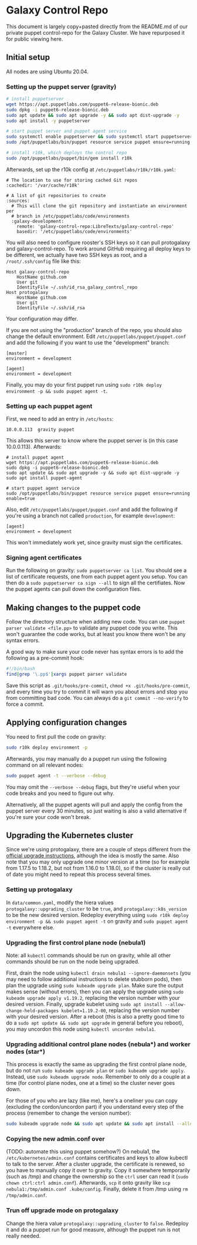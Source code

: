 # Galaxy Control Repo

This document is largely copy+pasted directly from the README.md of our private puppet control-repo for the Galaxy Cluster. We have repurposed it for public viewing here.

## Initial setup

All nodes are using Ubuntu 20.04.

### Setting up the puppet server (gravity)

```sh
# install puppetserver
wget https://apt.puppetlabs.com/puppet6-release-bionic.deb
sudo dpkg -i puppet6-release-bionic.deb
sudo apt update && sudo apt upgrade -y && sudo apt dist-upgrade -y
sudo apt install -y puppetserver

# start puppet server and puppet agent service
sudo systemctl enable puppetserver && sudo systemctl start puppetserver
sudo /opt/puppetlabs/bin/puppet resource service puppet ensure=running enable=true

# install r10k, which deploys the control repo
sudo /opt/puppetlabs/puppet/bin/gem install r10k
```

Afterwards, set up the r10k config at `/etc/puppetlabs/r10k/r10k.yaml`:
```
# The location to use for storing cached Git repos
:cachedir: '/var/cache/r10k'

# A list of git repositories to create
:sources:
  # This will clone the git repository and instantiate an environment per
  # branch in /etc/puppetlabs/code/environments
  :galaxy-development:
    remote: 'galaxy-control-repo:LibreTexts/galaxy-control-repo'
    basedir: '/etc/puppetlabs/code/environments'
```

You will also need to configure rooster's SSH keys so it can pull protogalaxy and galaxy-control-repo. To work around GitHub requiring all deploy keys to be different, we actually have two SSH keys as root, and a `/root/.ssh/config` file like this:
```
Host galaxy-control-repo
    HostName github.com
    User git
    IdentityFile ~/.ssh/id_rsa_galaxy_control_repo
Host protogalaxy
    HostName github.com
    User git
    IdentityFile ~/.ssh/id_rsa
```
Your configuration may differ.

If you are not using the "production" branch of the repo, you should also change the default environment. Edit `/etc/puppetlabs/puppet/puppet.conf` and add the following if you want to use the "development" branch:

```
[master]
environment = development

[agent]
environment = development
```

Finally, you may do your first puppet run using `sudo r10k deploy environment -p && sudo puppet agent -t`.

### Setting up each puppet agent

First, we need to add an entry in `/etc/hosts`:
```
10.0.0.113	gravity	puppet
```
This allows this server to know where the puppet server is (in this case 10.0.0.113). Afterwards:

```
# install puppet agent
wget https://apt.puppetlabs.com/puppet6-release-bionic.deb
sudo dpkg -i puppet6-release-bionic.deb
sudo apt update && sudo apt upgrade -y && sudo apt dist-upgrade -y
sudo apt install puppet-agent

# start puppet agent service
sudo /opt/puppetlabs/bin/puppet resource service puppet ensure=running enable=true
```

Also, edit `/etc/puppetlabs/puppet/puppet.conf` and add the following if you're using a branch not called `production`, for example `development`:

```
[agent]
environment = development
```

This won't immediately work yet, since gravity must sign the certificates.

### Signing agent certificates

Run the following on gravity: `sudo puppetserver ca list`. You should see a list of certificate requests, one from each puppet agent you setup. You can then do a `sudo puppetserver ca sign --all` to sign all the certifiates. Now the puppet agents can pull down the configuration files.

## Making changes to the puppet code

Follow the directory structure when adding new code. You can use `puppet parser validate <file.pp>` to validate any puppet code you write. This won't guarantee the code works, but at least you know there won't be any syntax errors.

A good way to make sure your code never has syntax errors is to add the following as a pre-commit hook:

```sh
#!/bin/bash
find|grep '\.pp$'|xargs puppet parser validate
```

Save this script as `.git/hooks/pre-commit`, `chmod +x .git/hooks/pre-commit`, and every time you try to commit it will warn you about errors and stop you from committing bad code. You can always do a `git commit --no-verify` to force a commit.

## Applying configuration changes

You need to first pull the code on gravity:

```sh
sudo r10k deploy environment -p
```

Afterwards, you may manually do a puppet run using the following command on all relevant nodes:

```sh
sudo puppet agent -t --verbose --debug
```

You may omit the `--verbose --debug` flags, but they're useful when your code breaks and you need to figure out why.

Alternatively, all the puppet agents will pull and apply the config from the puppet server every 30 minutes, so just waiting is also a valid alternative if you're sure your code won't break.

## Upgrading the Kubernetes cluster

Since we're using protogalaxy, there are a couple of steps different from the [official upgrade instructions](https://kubernetes.io/docs/tasks/administer-cluster/kubeadm/kubeadm-upgrade/), although the idea is mostly the same. Also note that you may only upgrade one minor version at a time (so for example from 1.17.5 to 1.18.2, but not from 1.16.0 to 1.18.0), so if the cluster is really out of date you might need to repeat this process several times.

### Setting up protogalaxy

In `data/common.yaml`, modify the hiera values `protogalaxy::upgrading_cluster` to be `true`, and `protogalaxy::k8s_version` to be the new desired version. Redeploy everything using `sudo r10k deploy environment -p && sudo puppet agent -t` on gravity and `sudo puppet agent -t` everywhere else.

### Upgrading the first control plane node (nebula1)

Note: all `kubectl` commands should be run on gravity, while all other commands should be run on the node being upgraded.

First, drain the node using `kubectl drain nebula1 --ignore-daemonsets` (you may need to follow additional instructions to delete stubborn pods), then plan the upgrade using `sudo kubeadm upgrade plan`. Make sure the output makes sense (without errors), then you can apply the upgrade using `sudo kubeadm upgrade apply v1.19.2`, replacing the version number with your desired version. Finally, upgrade kubelet using `sudo apt install --allow-change-held-packages kubelet=1.19.2-00`, replacing the version number with your desired version. After a reboot (this is also a pretty good time to do a `sudo apt update && sudo apt upgrade` in general before you reboot), you may uncordon this node using `kubectl uncordon nebula1`.

### Upgrading additional control plane nodes (nebula*) and worker nodes (star*)

This process is exactly the same as upgrading the first control plane node, but do not run `sudo kubeadm upgrade plan` or `sudo kubeadm upgrade apply`. Instead, use `sudo kubeadm upgrade node`. Remember to only do a couple at a time (for control plane nodes, one at a time) so the cluster never goes down.

For those of you who are lazy (like me), here's a oneliner you can copy (excluding the cordon/uncordon part) if you understand every step of the process (remember to change the version number):

```sh
sudo kubeadm upgrade node && sudo apt update && sudo apt install --allow-change-held-packages kubelet=1.19.2-00 && sudo apt upgrade && sudo reboot
```

### Copying the new admin.conf over

(TODO: automate this using puppet somehow?) On nebula1, the `/etc/kubernetes/admin.conf` contains certificates and keys to allow kubectl to talk to the server. After a cluster upgrade, the certificate is renewed, so you have to manually copy it over to gravity. Copy it somewhere temporarily (such as /tmp) and change the ownership so the `ctrl` user can read it (`sudo chown ctrl:ctrl admin.conf`). Afterwards, `scp` it onto gravity like `scp nebula1:/tmp/admin.conf .kube/config`. Finally, delete it from /tmp using `rm /tmp/admin.conf`.

### Trun off upgrade mode on protogalaxy

Change the hiera value `protogalaxy::upgrading_cluster` to `false`. Redeploy it and do a puppet run for good measure, although the puppet run is not really needed.

